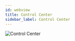 ```yaml
---
id: webview
title: Control Center
sidebar_label: Control Center
---
```


![Control Center](/img/controlCenter.jpg)
